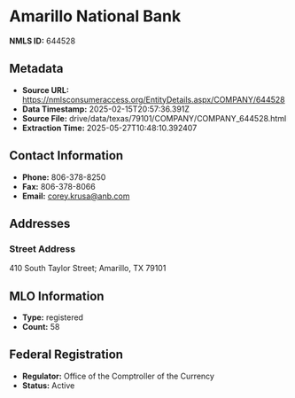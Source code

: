 # Amarillo National Bank

**NMLS ID:** 644528

## Metadata
- **Source URL:** https://nmlsconsumeraccess.org/EntityDetails.aspx/COMPANY/644528
- **Data Timestamp:** 2025-02-15T20:57:36.391Z
- **Source File:** drive/data/texas/79101/COMPANY/COMPANY_644528.html
- **Extraction Time:** 2025-05-27T10:48:10.392407

## Contact Information
- **Phone:** 806-378-8250
- **Fax:** 806-378-8066
- **Email:** corey.krusa@anb.com

## Addresses
### Street Address
410 South Taylor Street; Amarillo, TX 79101

## MLO Information
- **Type:** registered
- **Count:** 58

## Federal Registration
- **Regulator:** Office of the Comptroller of the Currency
- **Status:** Active
